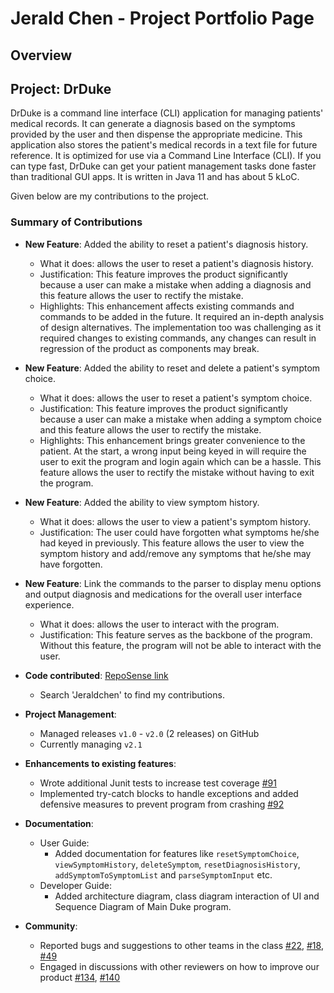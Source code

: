 [comment]: <> (//@@author Jeraldchen)
# Jerald Chen - Project Portfolio Page

## Overview

## Project: DrDuke

DrDuke is a command line interface (CLI) application for managing patients' medical records. 
It can generate a diagnosis based on the symptoms provided by the user and then dispense the appropriate medicine.
This application also stores the patient's medical records in a text file for future reference.
It is optimized for use via a Command Line Interface (CLI). 
If you can type fast, DrDuke can get your patient management tasks done faster than traditional GUI apps. 
It is written in Java 11 and has about 5 kLoC. 


Given below are my contributions to the project.

### Summary of Contributions

* **New Feature**: Added the ability to reset a patient's diagnosis history.
  * What it does: allows the user to reset a patient's diagnosis history.
  * Justification: This feature improves the product significantly because a user can make a mistake when adding a diagnosis and 
  this feature allows the user to rectify the mistake.
  * Highlights: This enhancement affects existing commands and commands to be added in the future. It required an in-depth analysis of 
  design alternatives. The implementation too was challenging as it required changes to existing commands, any changes can result in 
  regression of the product as components may break.  


* **New Feature**: Added the ability to reset and delete a patient's symptom choice.
  * What it does: allows the user to reset a patient's symptom choice.
  * Justification: This feature improves the product significantly because a user can make a mistake when adding a symptom choice and 
  this feature allows the user to rectify the mistake.
  * Highlights: This enhancement brings greater convenience to the patient. At the start, a wrong input being keyed in
  will require the user to exit the program and login again which can be a hassle. This feature allows the user to rectify the mistake
    without having to exit the program.  
  

* **New Feature**: Added the ability to view symptom history.
  * What it does: allows the user to view a patient's symptom history.
  * Justification: The user could have forgotten what symptoms he/she had keyed in previously. This feature allows the user to view
    the symptom history and add/remove any symptoms that he/she may have forgotten.  


* **New Feature**: Link the commands to the parser to display menu options and output diagnosis and medications for the overall user interface experience.
  * What it does: allows the user to interact with the program.
  * Justification: This feature serves as the backbone of the program. Without this feature, the program will not be able to
    interact with the user.  


* **Code contributed**: [RepoSense link](https://nus-cs2113-ay2223s2.github.io/tp-dashboard/?search=jeraldchen&breakdown=true)
  * Search 'Jeraldchen' to find my contributions.
  
  
* **Project Management**:
  * Managed releases `v1.0` - `v2.0` (2 releases) on GitHub
  * Currently managing `v2.1`  
  

* **Enhancements to existing features**:
  * Wrote additional Junit tests to increase test coverage [#91](https://github.com/AY2223S2-CS2113-W13-1/tp/commit/201d52930f3778f2e6e9692a87d308021355ee0a)
  * Implemented try-catch blocks to handle exceptions and added defensive measures to prevent program from crashing [#92](https://github.com/AY2223S2-CS2113-W13-1/tp/commit/a8092485e3d44fb52760c7b17c8d658a2e9a3a88)  
    

* **Documentation**:
  * User Guide:
    * Added documentation for features like `resetSymptomChoice`, `viewSymptomHistory`, `deleteSymptom`, `resetDiagnosisHistory`, `addSymptomToSymptomList` and `parseSymptomInput` etc.
  * Developer Guide:
    * Added architecture diagram, class diagram interaction of UI and Sequence Diagram of Main Duke program.
    

* **Community**:
  * Reported bugs and suggestions to other teams in the class [#22](https://github.com/nus-cs2113-AY2223S2/tp/pull/22/files#r1151403222), [#18](https://github.com/nus-cs2113-AY2223S2/tp/pull/18/files#r1151416463), [#49](https://github.com/nus-cs2113-AY2223S2/tp/pull/49/files#r1151409910)
  * Engaged in discussions with other reviewers on how to improve our product [#134](https://github.com/AY2223S2-CS2113-W13-1/tp/issues/134#issuecomment-1493253614), [#140](https://github.com/AY2223S2-CS2113-W13-1/tp/issues/140)
